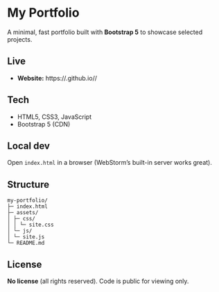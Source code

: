 # My Portfolio

A minimal, fast portfolio built with **Bootstrap 5** to showcase selected projects.

## Live
- **Website:** https://<your-username>.github.io/<repo-name>/

## Tech
- HTML5, CSS3, JavaScript
- Bootstrap 5 (CDN)

## Local dev
Open `index.html` in a browser (WebStorm’s built-in server works great).

## Structure
```
my-portfolio/
├─ index.html
├─ assets/
│ ├─ css/
│ │ └─ site.css
│ └─ js/
│ └─ site.js
└─ README.md
```

## License
**No license** (all rights reserved). Code is public for viewing only.
